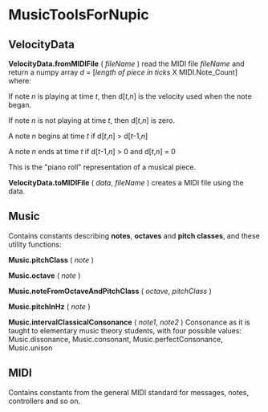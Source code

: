 # MusicToolsForNupic
## VelocityData

**VelocityData.fromMIDIFile** ( _fileName_ ) read the MIDI file _fileName_ and return a numpy array _d_ = [_length_ _of_ _piece_ _in_ _ticks_ X MIDI.Note_Count] where:     

If note _n_ is playing at time _t_, then d[_t_,_n_] is the velocity used when the note began.

If note _n_ is not playing at time _t_, then d[_t_,_n_] is zero.
    
A note _n_ begins at time _t_ if d[_t_,_n_] > d[_t_-1,_n_]

A note _n_ ends at time _t_ if d[_t_-1,_n_] > 0 and d[_t_,_n_] = 0

This is the "piano roll" representation of a musical piece.
    
**VelocityData.toMIDIFile** ( _data_, _fileName_ ) creates a MIDI file using the data.

## Music

Contains constants describing **notes**, **octaves** and **pitch classes**, and these utility functions:

**Music.pitchClass** ( _note_ )

**Music.octave** ( _note_ )

**Music.noteFromOctaveAndPitchClass** ( _octave_, _pitchClass_ )

**Music.pitchInHz** ( _note_ )

**Music.intervalClassicalConsonance** ( _note1_, _note2_ ) Consonance as it is taught to elementary music theory students, with four possible values: Music.dissonance, Music.consonant, Music.perfectConsonance, Music.unison

## MIDI

Contains constants from the general MIDI standard for messages, notes, controllers and so on.



  
